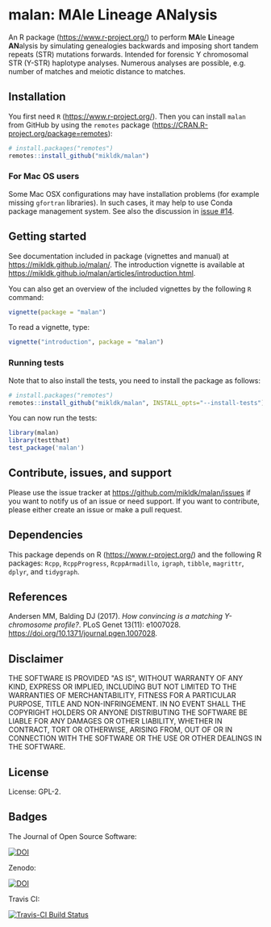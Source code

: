 # malan: MAle Lineage ANalysis

An R package (<https://www.r-project.org/>) to perform **MA**le **L**ineage **AN**alysis 
by simulating genealogies backwards and 
imposing short tandem repeats (STR) mutations forwards. 
Intended for forensic Y chromosomal STR (Y-STR) haplotype analyses. 
Numerous analyses are possible, e.g. number of matches and meiotic distance to matches.

## Installation

You first need `R` (<https://www.r-project.org/>). 
Then you can install `malan` from GitHub by using the `remotes` package (<https://CRAN.R-project.org/package=remotes>):

``` r
# install.packages("remotes")
remotes::install_github("mikldk/malan")
```

### For Mac OS users

Some Mac OSX configurations may have installation problems (for example missing `gfortran` libraries). In such cases, it may help to use Conda package management system. See also the discussion in [issue #14](https://github.com/mikldk/malan/issues/14).

## Getting started

See documentation included in package (vignettes and manual) at <https://mikldk.github.io/malan/>. The introduction vignette is available at <https://mikldk.github.io/malan/articles/introduction.html>.

You can also get an overview of the included vignettes by the following `R` command:

```r
vignette(package = "malan")
```

To read a vignette, type:

```r
vignette("introduction", package = "malan")
```
### Running tests

Note that to also install the tests, you need to install the package as follows:

``` r
# install.packages("remotes")
remotes::install_github("mikldk/malan", INSTALL_opts="--install-tests")
```

You can now run the tests:

``` r
library(malan)
library(testthat)
test_package('malan')
```

## Contribute, issues, and support

Please use the issue tracker at <https://github.com/mikldk/malan/issues> 
if you want to notify us of an issue or need support.
If you want to contribute, please either create an issue or make a pull request.

## Dependencies

This package depends on R (<https://www.r-project.org/>) and the following R packages: 
`Rcpp`, `RcppProgress`, `RcppArmadillo`, `igraph`, `tibble`, `magrittr`, `dplyr`, and `tidygraph`.

## References

Andersen MM, Balding DJ (2017). *How convincing is a matching Y-chromosome profile?*. 
PLoS Genet 13(11): e1007028. <https://doi.org/10.1371/journal.pgen.1007028>.

## Disclaimer

THE SOFTWARE IS PROVIDED "AS IS", WITHOUT WARRANTY OF ANY KIND, EXPRESS OR IMPLIED, INCLUDING BUT NOT LIMITED TO THE WARRANTIES OF MERCHANTABILITY, FITNESS FOR A PARTICULAR PURPOSE, TITLE AND NON-INFRINGEMENT. IN NO EVENT SHALL THE COPYRIGHT HOLDERS OR ANYONE DISTRIBUTING THE SOFTWARE BE LIABLE FOR ANY DAMAGES OR OTHER LIABILITY, WHETHER IN CONTRACT, TORT OR OTHERWISE, ARISING FROM, OUT OF OR IN CONNECTION WITH THE SOFTWARE OR THE USE OR OTHER DEALINGS IN THE SOFTWARE.

## License

License: GPL-2.

## Badges

The Journal of Open Source Software:

[![DOI](http://joss.theoj.org/papers/10.21105/joss.00684/status.svg)](https://doi.org/10.21105/joss.00684)

Zenodo: 

[![DOI](https://zenodo.org/badge/DOI/10.5281/zenodo.1241769.svg)](https://doi.org/10.5281/zenodo.1241769)

Travis CI:

[![Travis-CI Build Status](https://travis-ci.org/mikldk/malan.svg?branch=master)](https://travis-ci.org/mikldk/malan)


